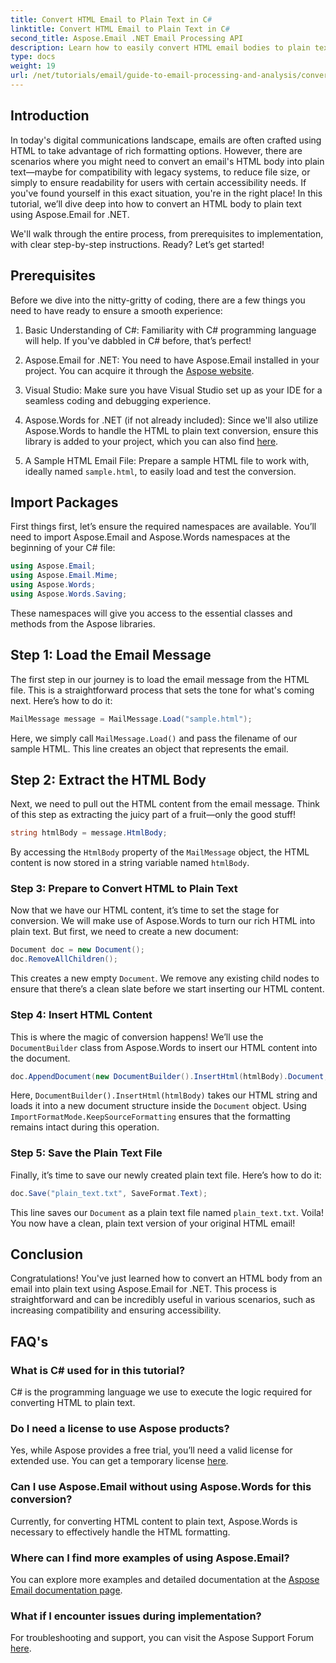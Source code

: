 ```yaml
---
title: Convert HTML Email to Plain Text in C#
linktitle: Convert HTML Email to Plain Text in C#
second_title: Aspose.Email .NET Email Processing API
description: Learn how to easily convert HTML email bodies to plain text using Aspose.Email for .NET in this detailed, step-by-step tutorial.
type: docs
weight: 19
url: /net/tutorials/email/guide-to-email-processing-and-analysis/convert-html-email-to-plain-text/
---
```

## Introduction

In today's digital communications landscape, emails are often crafted using HTML to take advantage of rich formatting options. However, there are scenarios where you might need to convert an email's HTML body into plain text—maybe for compatibility with legacy systems, to reduce file size, or simply to ensure readability for users with certain accessibility needs. If you've found yourself in this exact situation, you're in the right place! In this tutorial, we’ll dive deep into how to convert an HTML body to plain text using Aspose.Email for .NET. 

We'll walk through the entire process, from prerequisites to implementation, with clear step-by-step instructions. Ready? Let’s get started!

## Prerequisites

Before we dive into the nitty-gritty of coding, there are a few things you need to have ready to ensure a smooth experience:

1. Basic Understanding of C#: Familiarity with C# programming language will help. If you've dabbled in C# before, that’s perfect!

2. Aspose.Email for .NET: You need to have Aspose.Email installed in your project. You can acquire it through the [Aspose website](https://releases.aspose.com/email/net/).

3. Visual Studio: Make sure you have Visual Studio set up as your IDE for a seamless coding and debugging experience.

4. Aspose.Words for .NET (if not already included): Since we'll also utilize Aspose.Words to handle the HTML to plain text conversion, ensure this library is added to your project, which you can also find [here](https://releases.aspose.com/words/net/).

5. A Sample HTML Email File: Prepare a sample HTML file to work with, ideally named `sample.html`, to easily load and test the conversion.

## Import Packages

First things first, let’s ensure the required namespaces are available. You’ll need to import Aspose.Email and Aspose.Words namespaces at the beginning of your C# file:

```csharp
using Aspose.Email;
using Aspose.Email.Mime;
using Aspose.Words;
using Aspose.Words.Saving;
```

These namespaces will give you access to the essential classes and methods from the Aspose libraries.

## Step 1: Load the Email Message

The first step in our journey is to load the email message from the HTML file. This is a straightforward process that sets the tone for what's coming next. Here’s how to do it:

```csharp
MailMessage message = MailMessage.Load("sample.html");
```

Here, we simply call `MailMessage.Load()` and pass the filename of our sample HTML. This line creates an object that represents the email.

## Step 2: Extract the HTML Body

Next, we need to pull out the HTML content from the email message. Think of this step as extracting the juicy part of a fruit—only the good stuff!

```csharp
string htmlBody = message.HtmlBody;
```

By accessing the `HtmlBody` property of the `MailMessage` object, the HTML content is now stored in a string variable named `htmlBody`.

### Step 3: Prepare to Convert HTML to Plain Text

Now that we have our HTML content, it’s time to set the stage for conversion. We will make use of Aspose.Words to turn our rich HTML into plain text. But first, we need to create a new document:

```csharp
Document doc = new Document();
doc.RemoveAllChildren();
```

This creates a new empty `Document`. We remove any existing child nodes to ensure that there’s a clean slate before we start inserting our HTML content.

### Step 4: Insert HTML Content

This is where the magic of conversion happens! We’ll use the `DocumentBuilder` class from Aspose.Words to insert our HTML content into the document. 

```csharp
doc.AppendDocument(new DocumentBuilder().InsertHtml(htmlBody).Document, ImportFormatMode.KeepSourceFormatting);
```

Here, `DocumentBuilder().InsertHtml(htmlBody)` takes our HTML string and loads it into a new document structure inside the `Document` object. Using `ImportFormatMode.KeepSourceFormatting` ensures that the formatting remains intact during this operation.

### Step 5: Save the Plain Text File

Finally, it’s time to save our newly created plain text file. Here’s how to do it:

```csharp
doc.Save("plain_text.txt", SaveFormat.Text);
```

This line saves our `Document` as a plain text file named `plain_text.txt`. Voila! You now have a clean, plain text version of your original HTML email!

## Conclusion

Congratulations! You've just learned how to convert an HTML body from an email into plain text using Aspose.Email for .NET. This process is straightforward and can be incredibly useful in various scenarios, such as increasing compatibility and ensuring accessibility. 

## FAQ's

### What is C# used for in this tutorial?  
C# is the programming language we use to execute the logic required for converting HTML to plain text.

### Do I need a license to use Aspose products?  
Yes, while Aspose provides a free trial, you’ll need a valid license for extended use. You can get a temporary license [here](https://purchase.aspose.com/temporary-license/).

### Can I use Aspose.Email without using Aspose.Words for this conversion?  
Currently, for converting HTML content to plain text, Aspose.Words is necessary to effectively handle the HTML formatting.

### Where can I find more examples of using Aspose.Email?  
You can explore more examples and detailed documentation at the [Aspose Email documentation page](https://reference.aspose.com/email/net/).

### What if I encounter issues during implementation?  
For troubleshooting and support, you can visit the Aspose Support Forum [here](https://forum.aspose.com/c/email/12/).